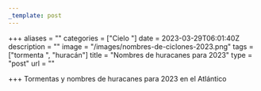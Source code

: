 ```yaml
---
_template: post
---
```



+++
aliases = ""
categories = ["Cielo "]
date = 2023-03-29T06:01:40Z
description = ""
image = "/images/nombres-de-ciclones-2023.png"
tags = ["tormenta ", "huracán"]
title = "Nombres de huracanes para 2023"
type = "post"
url = ""

+++
Tormentas y nombres de huracanes para 2023 en el Atlántico

